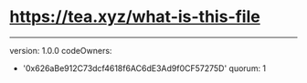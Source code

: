 # https://tea.xyz/what-is-this-file
---
version: 1.0.0
codeOwners:
  - '0x626aBe912C73dcf4618f6AC6dE3Ad9f0CF57275D'
quorum: 1
